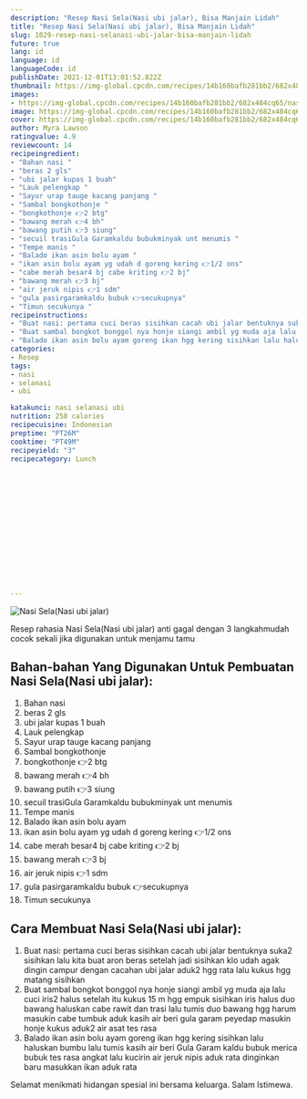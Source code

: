 ```yaml
---
description: "Resep Nasi Sela(Nasi ubi jalar), Bisa Manjain Lidah"
title: "Resep Nasi Sela(Nasi ubi jalar), Bisa Manjain Lidah"
slug: 1029-resep-nasi-selanasi-ubi-jalar-bisa-manjain-lidah
future: true
lang: id
language: id
languageCode: id
publishDate: 2021-12-01T13:01:52.822Z 
thumbnail: https://img-global.cpcdn.com/recipes/14b160bafb281bb2/682x484cq65/nasi-selanasi-ubi-jalar-foto-resep-utama.webp
images:
- https://img-global.cpcdn.com/recipes/14b160bafb281bb2/682x484cq65/nasi-selanasi-ubi-jalar-foto-resep-utama.webp
image: https://img-global.cpcdn.com/recipes/14b160bafb281bb2/682x484cq65/nasi-selanasi-ubi-jalar-foto-resep-utama.webp
cover: https://img-global.cpcdn.com/recipes/14b160bafb281bb2/682x484cq65/nasi-selanasi-ubi-jalar-foto-resep-utama.webp
author: Myra Lawson
ratingvalue: 4.9
reviewcount: 14
recipeingredient:
- "Bahan nasi "
- "beras 2 gls"
- "ubi jalar kupas 1 buah"
- "Lauk pelengkap "
- "Sayur urap tauge kacang panjang "
- "Sambal bongkothonje "
- "bongkothonje 👉2 btg"
- "bawang merah 👉4 bh"
- "bawang putih 👉3 siung"
- "secuil trasiGula Garamkaldu bubukminyak unt menumis "
- "Tempe manis "
- "Balado ikan asin bolu ayam "
- "ikan asin bolu ayam yg udah d goreng kering 👉1/2 ons"
- "cabe merah besar4 bj cabe kriting 👉2 bj"
- "bawang merah 👉3 bj"
- "air jeruk nipis 👉1 sdm"
- "gula pasirgaramkaldu bubuk 👉secukupnya"
- "Timun secukunya "
recipeinstructions:
- "Buat nasi: pertama cuci beras sisihkan cacah ubi jalar bentuknya suka2 sisihkan lalu kita buat aron beras setelah jadi sisihkan klo udah agak dingin campur dengan cacahan ubi jalar aduk2 hgg rata lalu kukus hgg matang sisihkan"
- "Buat sambal bongkot bonggol nya honje siangi ambil yg muda aja lalu cuci iris2 halus setelah itu kukus 15 m hgg empuk sisihkan iris halus duo bawang haluskan cabe rawit dan trasi lalu tumis duo bawang hgg harum masukin cabe tumbuk aduk kasih air beri gula garam peyedap masukin honje kukus aduk2 air asat tes rasa"
- "Balado ikan asin bolu ayam goreng ikan hgg kering sisihkan lalu haluskan bumbu lalu tumis kasih air beri Gula Garam kaldu bubuk merica bubuk tes rasa angkat lalu kucirin air jeruk nipis aduk rata dinginkan baru masukkan ikan aduk rata"
categories:
- Resep
tags:
- nasi
- selanasi
- ubi

katakunci: nasi selanasi ubi 
nutrition: 258 calories
recipecuisine: Indonesian
preptime: "PT26M"
cooktime: "PT49M"
recipeyield: "3"
recipecategory: Lunch


     
    
    
    
    
    
    
    
    
    
    
      
    
---
```



![Nasi Sela(Nasi ubi jalar)](https://img-global.cpcdn.com/recipes/14b160bafb281bb2/682x484cq65/nasi-selanasi-ubi-jalar-foto-resep-utama.webp)

Resep rahasia Nasi Sela(Nasi ubi jalar)  anti gagal dengan 3 langkahmudah cocok sekali jika digunakan untuk menjamu tamu

<!--inarticleads1-->

## Bahan-bahan Yang Digunakan Untuk Pembuatan Nasi Sela(Nasi ubi jalar):

1. Bahan nasi 
1. beras 2 gls
1. ubi jalar kupas 1 buah
1. Lauk pelengkap 
1. Sayur urap tauge kacang panjang 
1. Sambal bongkothonje 
1. bongkothonje 👉2 btg
1. bawang merah 👉4 bh
1. bawang putih 👉3 siung
1. secuil trasiGula Garamkaldu bubukminyak unt menumis 
1. Tempe manis 
1. Balado ikan asin bolu ayam 
1. ikan asin bolu ayam yg udah d goreng kering 👉1/2 ons
1. cabe merah besar4 bj cabe kriting 👉2 bj
1. bawang merah 👉3 bj
1. air jeruk nipis 👉1 sdm
1. gula pasirgaramkaldu bubuk 👉secukupnya
1. Timun secukunya 



<!--inarticleads2-->

## Cara Membuat Nasi Sela(Nasi ubi jalar):

1. Buat nasi: pertama cuci beras sisihkan cacah ubi jalar bentuknya suka2 sisihkan lalu kita buat aron beras setelah jadi sisihkan klo udah agak dingin campur dengan cacahan ubi jalar aduk2 hgg rata lalu kukus hgg matang sisihkan
1. Buat sambal bongkot bonggol nya honje siangi ambil yg muda aja lalu cuci iris2 halus setelah itu kukus 15 m hgg empuk sisihkan iris halus duo bawang haluskan cabe rawit dan trasi lalu tumis duo bawang hgg harum masukin cabe tumbuk aduk kasih air beri gula garam peyedap masukin honje kukus aduk2 air asat tes rasa
1. Balado ikan asin bolu ayam goreng ikan hgg kering sisihkan lalu haluskan bumbu lalu tumis kasih air beri Gula Garam kaldu bubuk merica bubuk tes rasa angkat lalu kucirin air jeruk nipis aduk rata dinginkan baru masukkan ikan aduk rata




Selamat menikmati hidangan spesial ini bersama keluarga. Salam Istimewa.
